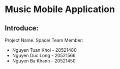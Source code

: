# Music Mobile Application
## Introduce:
Project Name: Space\\
Team Member:
* Nguyen Tuan Khoi - 20521480
* Nguyen Duc Long - 20521566
* Nguyen Ba Khanh - 20521450